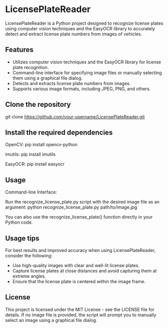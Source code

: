 # LicensePlateReader

LicensePlateReader is a Python project designed to recognize license plates using computer vision techniques and the EasyOCR library to accurately detect and extract license plate numbers from images of vehicles.

## Features

- Utilizes computer vision techniques and the EasyOCR library for license plate recognition.
- Command-line interface for specifying image files or manually selecting them using a graphical file dialog.
- Detects and extracts license plate numbers from images.
- Supports various image formats, including JPEG, PNG, and others.

## Clone the repository

git clone https://github.com/your-username/LicensePlateReader.git

## Install the required dependencies

OpenCV:
pip install opencv-python

imutils:
pip install imutils

EasyOCR:
pip install easyocr

## Usage

Command-line Interface:

Run the recognize_license_plate.py script with the desired image file as an argument:
python recognize_license_plate.py path/to/image.jpg

You can also use the recognize_license_plate() function directly in your Python code.

## Usage tips

For best results and improved accuracy when using LicensePlateReader, consider the following:

- Use high-quality images with clear and well-lit license plates.
- Capture license plates at close distances and avoid capturing them at extreme angles.
- Ensure that the license plate is centered within the image frame.

## License

This project is licensed under the MIT License - see the LICENSE file for details.
If no image file is provided, the script will prompt you to manually select an image using a graphical file dialog.
